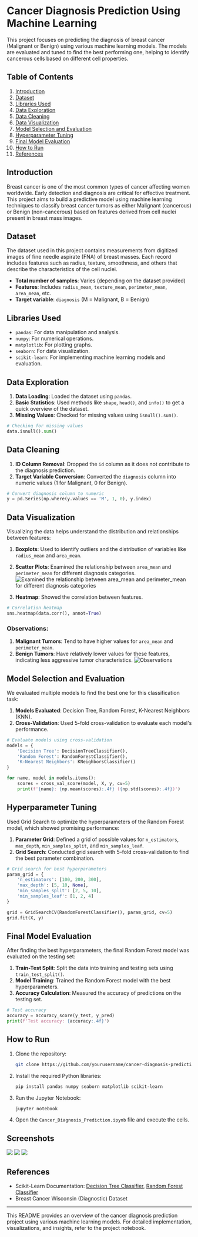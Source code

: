 # Cancer Diagnosis Prediction Using Machine Learning

This project focuses on predicting the diagnosis of breast cancer (Malignant or Benign) using various machine learning models. The models are evaluated and tuned to find the best performing one, helping to identify cancerous cells based on different cell properties.

## Table of Contents

1. [Introduction](#introduction)
2. [Dataset](#dataset)
3. [Libraries Used](#libraries-used)
4. [Data Exploration](#data-exploration)
5. [Data Cleaning](#data-cleaning)
6. [Data Visualization](#data-visualization)
7. [Model Selection and Evaluation](#model-selection-and-evaluation)
8. [Hyperparameter Tuning](#hyperparameter-tuning)
9. [Final Model Evaluation](#final-model-evaluation)
10. [How to Run](#how-to-run)
11. [References](#references)

## Introduction

Breast cancer is one of the most common types of cancer affecting women worldwide. Early detection and diagnosis are critical for effective treatment. This project aims to build a predictive model using machine learning techniques to classify breast cancer tumors as either Malignant (cancerous) or Benign (non-cancerous) based on features derived from cell nuclei present in breast mass images.

## Dataset

The dataset used in this project contains measurements from digitized images of fine needle aspirate (FNA) of breast masses. Each record includes features such as radius, texture, smoothness, and others that describe the characteristics of the cell nuclei.

- **Total number of samples**: Varies (depending on the dataset provided)
- **Features**: Includes `radius_mean`, `texture_mean`, `perimeter_mean`, `area_mean`, etc.
- **Target variable**: `diagnosis` (M = Malignant, B = Benign)

## Libraries Used

- `pandas`: For data manipulation and analysis.
- `numpy`: For numerical operations.
- `matplotlib`: For plotting graphs.
- `seaborn`: For data visualization.
- `scikit-learn`: For implementing machine learning models and evaluation.

## Data Exploration

1. **Data Loading**: Loaded the dataset using `pandas`.
2. **Basic Statistics**: Used methods like `shape`, `head()`, and `info()` to get a quick overview of the dataset.
3. **Missing Values**: Checked for missing values using `isnull().sum()`.

```python
# Checking for missing values
data.isnull().sum()
```

## Data Cleaning

1. **ID Column Removal**: Dropped the `id` column as it does not contribute to the diagnosis prediction.
2. **Target Variable Conversion**: Converted the `diagnosis` column into numeric values (1 for Malignant, 0 for Benign).

```python
# Convert diagnosis column to numeric
y = pd.Series(np.where(y.values == 'M', 1, 0), y.index)
```

## Data Visualization

Visualizing the data helps understand the distribution and relationships between features:

1. **Boxplots**: Used to identify outliers and the distribution of variables like `radius_mean` and `area_mean`.
2. **Scatter Plots**: Examined the relationship between `area_mean` and `perimeter_mean` for different diagnosis categories.
![Examined the relationship between area_mean and perimeter_mean for different diagnosis categories](Snippets/Cancer.png)

3. **Heatmap**: Showed the correlation between features.

```python
# Correlation heatmap
sns.heatmap(data.corr(), annot=True)
```

### Observations:

1. **Malignant Tumors**: Tend to have higher values for `area_mean` and `perimeter_mean`.
2. **Benign Tumors**: Have relatively lower values for these features, indicating less aggressive tumor characteristics.
![Observations](Snippets/observations.png)

## Model Selection and Evaluation

We evaluated multiple models to find the best one for this classification task:

1. **Models Evaluated**: Decision Tree, Random Forest, K-Nearest Neighbors (KNN).
2. **Cross-Validation**: Used 5-fold cross-validation to evaluate each model's performance.

```python
# Evaluate models using cross-validation
models = {
    'Decision Tree': DecisionTreeClassifier(),
    'Random Forest': RandomForestClassifier(),
    'K-Nearest Neighbors': KNeighborsClassifier()
}

for name, model in models.items():
    scores = cross_val_score(model, X, y, cv=5)
    print(f'{name}: {np.mean(scores):.4f} ({np.std(scores):.4f})')
```

## Hyperparameter Tuning

Used Grid Search to optimize the hyperparameters of the Random Forest model, which showed promising performance:

1. **Parameter Grid**: Defined a grid of possible values for `n_estimators`, `max_depth`, `min_samples_split`, and `min_samples_leaf`.
2. **Grid Search**: Conducted grid search with 5-fold cross-validation to find the best parameter combination.

```python
# Grid search for best hyperparameters
param_grid = {
    'n_estimators': [100, 200, 300],
    'max_depth': [5, 10, None],
    'min_samples_split': [2, 5, 10],
    'min_samples_leaf': [1, 2, 4]
}

grid = GridSearchCV(RandomForestClassifier(), param_grid, cv=5)
grid.fit(X, y)
```

## Final Model Evaluation

After finding the best hyperparameters, the final Random Forest model was evaluated on the testing set:

1. **Train-Test Split**: Split the data into training and testing sets using `train_test_split()`.
2. **Model Training**: Trained the Random Forest model with the best hyperparameters.
3. **Accuracy Calculation**: Measured the accuracy of predictions on the testing set.

```python
# Test accuracy
accuracy = accuracy_score(y_test, y_pred)
print(f'Test accuracy: {accuracy:.4f}')
```

## How to Run

1. Clone the repository:

    ```bash
    git clone https://github.com/yourusername/cancer-diagnosis-prediction.git
    ```

2. Install the required Python libraries:

    ```bash
    pip install pandas numpy seaborn matplotlib scikit-learn
    ```

3. Run the Jupyter Notebook:

    ```bash
    jupyter notebook
    ```

4. Open the `Cancer_Diagnosis_Prediction.ipynb` file and execute the cells.

## Screenshots
![](Snippets/image1.png)
![](Snippets/image2.png)
![](Snippets/image3.png)

## References

- Scikit-Learn Documentation: [Decision Tree Classifier](https://scikit-learn.org/stable/modules/generated/sklearn.tree.DecisionTreeClassifier.html), [Random Forest Classifier](https://scikit-learn.org/stable/modules/generated/sklearn.ensemble.RandomForestClassifier.html)
- Breast Cancer Wisconsin (Diagnostic) Dataset

---

This README provides an overview of the cancer diagnosis prediction project using various machine learning models. For detailed implementation, visualizations, and insights, refer to the project notebook.
